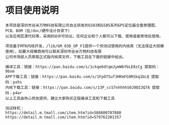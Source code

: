 # 项目使用说明
    本项目是深圳市谷米万物科技有限公司自主研发的GS03和GS05系列GPS定位器全套原理图、PCB、BOM（在/doc/硬件设计目录下）
    以及应用层源代码等，采用BSD许可协议。任何企业和个人都可以下载、使用或者修改后使用。
    
    项目基于MTK内核开发，/lib/GM_03D_OP_F1提供一个供测试使用的内核库（无法保证大规模使用），如要大规模商用可以联系深圳市谷米万物科技有限
    公司市场部人员索取正式版内核库文件，下载工具在下面的链接中给出。
    
    编译工具：链接：https://pan.baidu.com/s/1ckqe6dtqmJymWbYbLE8zCg 提取码：9bxm 
    APP下载工具：链接：https://pan.baidu.com/s/1FpO7Suf3HKmFG9RSkq1bLQ 提取码：pxhs
    内核下载工具：链接：https://pan.baidu.com/s/13P_ccS7nhhhhS0J0DI3Q7A 提取码：p4ar 
    以上工具由热心网友提供，建议大家购买正版编译工具和下载工具
    
    测试样机：
    https://detail.m.tmall.com/item.htm?id=588600707880
    https://detail.m.tmall.com/item.htm?id=579762201357


